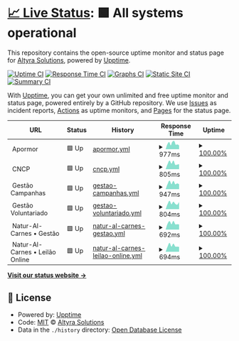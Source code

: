 # [📈 Live Status](https://Altyrasolutionslda.github.io/Uptime-Monitor): <!--live status--> **🟩 All systems operational**

This repository contains the open-source uptime monitor and status page for [Altyra Solutions](https://altyra.com), powered by [Upptime](https://github.com/upptime/upptime).

[![Uptime CI](https://github.com/Altyrasolutionslda/Uptime-Monitor/workflows/Uptime%20CI/badge.svg)](https://github.com/Altyrasolutionslda/Uptime-Monitor/actions?query=workflow%3A%22Uptime+CI%22)
[![Response Time CI](https://github.com/Altyrasolutionslda/Uptime-Monitor/workflows/Response%20Time%20CI/badge.svg)](https://github.com/Altyrasolutionslda/Uptime-Monitor/actions?query=workflow%3A%22Response+Time+CI%22)
[![Graphs CI](https://github.com/Altyrasolutionslda/Uptime-Monitor/workflows/Graphs%20CI/badge.svg)](https://github.com/Altyrasolutionslda/Uptime-Monitor/actions?query=workflow%3A%22Graphs+CI%22)
[![Static Site CI](https://github.com/Altyrasolutionslda/Uptime-Monitor/workflows/Static%20Site%20CI/badge.svg)](https://github.com/Altyrasolutionslda/Uptime-Monitor/actions?query=workflow%3A%22Static+Site+CI%22)
[![Summary CI](https://github.com/Altyrasolutionslda/Uptime-Monitor/workflows/Summary%20CI/badge.svg)](https://github.com/Altyrasolutionslda/Uptime-Monitor/actions?query=workflow%3A%22Summary+CI%22)

With [Upptime](https://upptime.js.org), you can get your own unlimited and free uptime monitor and status page, powered entirely by a GitHub repository. We use [Issues](https://github.com/Altyrasolutionslda/Uptime-Monitor/issues) as incident reports, [Actions](https://github.com/Altyrasolutionslda/Uptime-Monitor/actions) as uptime monitors, and [Pages](https://Altyrasolutionslda.github.io/Uptime-Monitor) for the status page.

<!--start: status pages-->
<!-- This summary is generated by Upptime (https://github.com/upptime/upptime) -->
<!-- Do not edit this manually, your changes will be overwritten -->
<!-- prettier-ignore -->
| URL | Status | History | Response Time | Uptime |
| --- | ------ | ------- | ------------- | ------ |
| <img alt="" src="https://raw.githubusercontent.com/Altyrasolutionslda/Uptime-Monitor/master/assets/iconAPORMOR.ico" height="13"> Apormor | 🟩 Up | [apormor.yml](https://github.com/Altyrasolutionslda/Uptime-Monitor/commits/HEAD/history/apormor.yml) | <details><summary><img alt="Response time graph" src="./graphs/apormor/response-time-week.png" height="20"> 977ms</summary><br><a href="https://Altyrasolutionslda.github.io/Uptime-Monitor/history/apormor"><img alt="Response time 983" src="https://img.shields.io/endpoint?url=https%3A%2F%2Fraw.githubusercontent.com%2FAltyrasolutionslda%2FUptime-Monitor%2FHEAD%2Fapi%2Fapormor%2Fresponse-time.json"></a><br><a href="https://Altyrasolutionslda.github.io/Uptime-Monitor/history/apormor"><img alt="24-hour response time 826" src="https://img.shields.io/endpoint?url=https%3A%2F%2Fraw.githubusercontent.com%2FAltyrasolutionslda%2FUptime-Monitor%2FHEAD%2Fapi%2Fapormor%2Fresponse-time-day.json"></a><br><a href="https://Altyrasolutionslda.github.io/Uptime-Monitor/history/apormor"><img alt="7-day response time 977" src="https://img.shields.io/endpoint?url=https%3A%2F%2Fraw.githubusercontent.com%2FAltyrasolutionslda%2FUptime-Monitor%2FHEAD%2Fapi%2Fapormor%2Fresponse-time-week.json"></a><br><a href="https://Altyrasolutionslda.github.io/Uptime-Monitor/history/apormor"><img alt="30-day response time 973" src="https://img.shields.io/endpoint?url=https%3A%2F%2Fraw.githubusercontent.com%2FAltyrasolutionslda%2FUptime-Monitor%2FHEAD%2Fapi%2Fapormor%2Fresponse-time-month.json"></a><br><a href="https://Altyrasolutionslda.github.io/Uptime-Monitor/history/apormor"><img alt="1-year response time 983" src="https://img.shields.io/endpoint?url=https%3A%2F%2Fraw.githubusercontent.com%2FAltyrasolutionslda%2FUptime-Monitor%2FHEAD%2Fapi%2Fapormor%2Fresponse-time-year.json"></a></details> | <details><summary><a href="https://Altyrasolutionslda.github.io/Uptime-Monitor/history/apormor">100.00%</a></summary><a href="https://Altyrasolutionslda.github.io/Uptime-Monitor/history/apormor"><img alt="All-time uptime 99.98%" src="https://img.shields.io/endpoint?url=https%3A%2F%2Fraw.githubusercontent.com%2FAltyrasolutionslda%2FUptime-Monitor%2FHEAD%2Fapi%2Fapormor%2Fuptime.json"></a><br><a href="https://Altyrasolutionslda.github.io/Uptime-Monitor/history/apormor"><img alt="24-hour uptime 100.00%" src="https://img.shields.io/endpoint?url=https%3A%2F%2Fraw.githubusercontent.com%2FAltyrasolutionslda%2FUptime-Monitor%2FHEAD%2Fapi%2Fapormor%2Fuptime-day.json"></a><br><a href="https://Altyrasolutionslda.github.io/Uptime-Monitor/history/apormor"><img alt="7-day uptime 100.00%" src="https://img.shields.io/endpoint?url=https%3A%2F%2Fraw.githubusercontent.com%2FAltyrasolutionslda%2FUptime-Monitor%2FHEAD%2Fapi%2Fapormor%2Fuptime-week.json"></a><br><a href="https://Altyrasolutionslda.github.io/Uptime-Monitor/history/apormor"><img alt="30-day uptime 100.00%" src="https://img.shields.io/endpoint?url=https%3A%2F%2Fraw.githubusercontent.com%2FAltyrasolutionslda%2FUptime-Monitor%2FHEAD%2Fapi%2Fapormor%2Fuptime-month.json"></a><br><a href="https://Altyrasolutionslda.github.io/Uptime-Monitor/history/apormor"><img alt="1-year uptime 99.98%" src="https://img.shields.io/endpoint?url=https%3A%2F%2Fraw.githubusercontent.com%2FAltyrasolutionslda%2FUptime-Monitor%2FHEAD%2Fapi%2Fapormor%2Fuptime-year.json"></a></details>
| <img alt="" src="https://raw.githubusercontent.com/Altyrasolutionslda/Uptime-Monitor/master/assets/iconCNCP.ico" height="13"> CNCP | 🟩 Up | [cncp.yml](https://github.com/Altyrasolutionslda/Uptime-Monitor/commits/HEAD/history/cncp.yml) | <details><summary><img alt="Response time graph" src="./graphs/cncp/response-time-week.png" height="20"> 805ms</summary><br><a href="https://Altyrasolutionslda.github.io/Uptime-Monitor/history/cncp"><img alt="Response time 1019" src="https://img.shields.io/endpoint?url=https%3A%2F%2Fraw.githubusercontent.com%2FAltyrasolutionslda%2FUptime-Monitor%2FHEAD%2Fapi%2Fcncp%2Fresponse-time.json"></a><br><a href="https://Altyrasolutionslda.github.io/Uptime-Monitor/history/cncp"><img alt="24-hour response time 783" src="https://img.shields.io/endpoint?url=https%3A%2F%2Fraw.githubusercontent.com%2FAltyrasolutionslda%2FUptime-Monitor%2FHEAD%2Fapi%2Fcncp%2Fresponse-time-day.json"></a><br><a href="https://Altyrasolutionslda.github.io/Uptime-Monitor/history/cncp"><img alt="7-day response time 805" src="https://img.shields.io/endpoint?url=https%3A%2F%2Fraw.githubusercontent.com%2FAltyrasolutionslda%2FUptime-Monitor%2FHEAD%2Fapi%2Fcncp%2Fresponse-time-week.json"></a><br><a href="https://Altyrasolutionslda.github.io/Uptime-Monitor/history/cncp"><img alt="30-day response time 999" src="https://img.shields.io/endpoint?url=https%3A%2F%2Fraw.githubusercontent.com%2FAltyrasolutionslda%2FUptime-Monitor%2FHEAD%2Fapi%2Fcncp%2Fresponse-time-month.json"></a><br><a href="https://Altyrasolutionslda.github.io/Uptime-Monitor/history/cncp"><img alt="1-year response time 1019" src="https://img.shields.io/endpoint?url=https%3A%2F%2Fraw.githubusercontent.com%2FAltyrasolutionslda%2FUptime-Monitor%2FHEAD%2Fapi%2Fcncp%2Fresponse-time-year.json"></a></details> | <details><summary><a href="https://Altyrasolutionslda.github.io/Uptime-Monitor/history/cncp">100.00%</a></summary><a href="https://Altyrasolutionslda.github.io/Uptime-Monitor/history/cncp"><img alt="All-time uptime 100.00%" src="https://img.shields.io/endpoint?url=https%3A%2F%2Fraw.githubusercontent.com%2FAltyrasolutionslda%2FUptime-Monitor%2FHEAD%2Fapi%2Fcncp%2Fuptime.json"></a><br><a href="https://Altyrasolutionslda.github.io/Uptime-Monitor/history/cncp"><img alt="24-hour uptime 100.00%" src="https://img.shields.io/endpoint?url=https%3A%2F%2Fraw.githubusercontent.com%2FAltyrasolutionslda%2FUptime-Monitor%2FHEAD%2Fapi%2Fcncp%2Fuptime-day.json"></a><br><a href="https://Altyrasolutionslda.github.io/Uptime-Monitor/history/cncp"><img alt="7-day uptime 100.00%" src="https://img.shields.io/endpoint?url=https%3A%2F%2Fraw.githubusercontent.com%2FAltyrasolutionslda%2FUptime-Monitor%2FHEAD%2Fapi%2Fcncp%2Fuptime-week.json"></a><br><a href="https://Altyrasolutionslda.github.io/Uptime-Monitor/history/cncp"><img alt="30-day uptime 100.00%" src="https://img.shields.io/endpoint?url=https%3A%2F%2Fraw.githubusercontent.com%2FAltyrasolutionslda%2FUptime-Monitor%2FHEAD%2Fapi%2Fcncp%2Fuptime-month.json"></a><br><a href="https://Altyrasolutionslda.github.io/Uptime-Monitor/history/cncp"><img alt="1-year uptime 100.00%" src="https://img.shields.io/endpoint?url=https%3A%2F%2Fraw.githubusercontent.com%2FAltyrasolutionslda%2FUptime-Monitor%2FHEAD%2Fapi%2Fcncp%2Fuptime-year.json"></a></details>
| <img alt="" src="https://raw.githubusercontent.com/Altyrasolutionslda/Uptime-Monitor/master/assets/iconFNAC.ico" height="13"> Gestão Campanhas | 🟩 Up | [gestao-campanhas.yml](https://github.com/Altyrasolutionslda/Uptime-Monitor/commits/HEAD/history/gestao-campanhas.yml) | <details><summary><img alt="Response time graph" src="./graphs/gestao-campanhas/response-time-week.png" height="20"> 947ms</summary><br><a href="https://Altyrasolutionslda.github.io/Uptime-Monitor/history/gestao-campanhas"><img alt="Response time 985" src="https://img.shields.io/endpoint?url=https%3A%2F%2Fraw.githubusercontent.com%2FAltyrasolutionslda%2FUptime-Monitor%2FHEAD%2Fapi%2Fgestao-campanhas%2Fresponse-time.json"></a><br><a href="https://Altyrasolutionslda.github.io/Uptime-Monitor/history/gestao-campanhas"><img alt="24-hour response time 851" src="https://img.shields.io/endpoint?url=https%3A%2F%2Fraw.githubusercontent.com%2FAltyrasolutionslda%2FUptime-Monitor%2FHEAD%2Fapi%2Fgestao-campanhas%2Fresponse-time-day.json"></a><br><a href="https://Altyrasolutionslda.github.io/Uptime-Monitor/history/gestao-campanhas"><img alt="7-day response time 947" src="https://img.shields.io/endpoint?url=https%3A%2F%2Fraw.githubusercontent.com%2FAltyrasolutionslda%2FUptime-Monitor%2FHEAD%2Fapi%2Fgestao-campanhas%2Fresponse-time-week.json"></a><br><a href="https://Altyrasolutionslda.github.io/Uptime-Monitor/history/gestao-campanhas"><img alt="30-day response time 973" src="https://img.shields.io/endpoint?url=https%3A%2F%2Fraw.githubusercontent.com%2FAltyrasolutionslda%2FUptime-Monitor%2FHEAD%2Fapi%2Fgestao-campanhas%2Fresponse-time-month.json"></a><br><a href="https://Altyrasolutionslda.github.io/Uptime-Monitor/history/gestao-campanhas"><img alt="1-year response time 985" src="https://img.shields.io/endpoint?url=https%3A%2F%2Fraw.githubusercontent.com%2FAltyrasolutionslda%2FUptime-Monitor%2FHEAD%2Fapi%2Fgestao-campanhas%2Fresponse-time-year.json"></a></details> | <details><summary><a href="https://Altyrasolutionslda.github.io/Uptime-Monitor/history/gestao-campanhas">100.00%</a></summary><a href="https://Altyrasolutionslda.github.io/Uptime-Monitor/history/gestao-campanhas"><img alt="All-time uptime 98.80%" src="https://img.shields.io/endpoint?url=https%3A%2F%2Fraw.githubusercontent.com%2FAltyrasolutionslda%2FUptime-Monitor%2FHEAD%2Fapi%2Fgestao-campanhas%2Fuptime.json"></a><br><a href="https://Altyrasolutionslda.github.io/Uptime-Monitor/history/gestao-campanhas"><img alt="24-hour uptime 100.00%" src="https://img.shields.io/endpoint?url=https%3A%2F%2Fraw.githubusercontent.com%2FAltyrasolutionslda%2FUptime-Monitor%2FHEAD%2Fapi%2Fgestao-campanhas%2Fuptime-day.json"></a><br><a href="https://Altyrasolutionslda.github.io/Uptime-Monitor/history/gestao-campanhas"><img alt="7-day uptime 100.00%" src="https://img.shields.io/endpoint?url=https%3A%2F%2Fraw.githubusercontent.com%2FAltyrasolutionslda%2FUptime-Monitor%2FHEAD%2Fapi%2Fgestao-campanhas%2Fuptime-week.json"></a><br><a href="https://Altyrasolutionslda.github.io/Uptime-Monitor/history/gestao-campanhas"><img alt="30-day uptime 100.00%" src="https://img.shields.io/endpoint?url=https%3A%2F%2Fraw.githubusercontent.com%2FAltyrasolutionslda%2FUptime-Monitor%2FHEAD%2Fapi%2Fgestao-campanhas%2Fuptime-month.json"></a><br><a href="https://Altyrasolutionslda.github.io/Uptime-Monitor/history/gestao-campanhas"><img alt="1-year uptime 98.80%" src="https://img.shields.io/endpoint?url=https%3A%2F%2Fraw.githubusercontent.com%2FAltyrasolutionslda%2FUptime-Monitor%2FHEAD%2Fapi%2Fgestao-campanhas%2Fuptime-year.json"></a></details>
| <img alt="" src="https://raw.githubusercontent.com/Altyrasolutionslda/Uptime-Monitor/master/assets/iconGV.ico" height="13"> Gestão Voluntariado | 🟩 Up | [gestao-voluntariado.yml](https://github.com/Altyrasolutionslda/Uptime-Monitor/commits/HEAD/history/gestao-voluntariado.yml) | <details><summary><img alt="Response time graph" src="./graphs/gestao-voluntariado/response-time-week.png" height="20"> 804ms</summary><br><a href="https://Altyrasolutionslda.github.io/Uptime-Monitor/history/gestao-voluntariado"><img alt="Response time 937" src="https://img.shields.io/endpoint?url=https%3A%2F%2Fraw.githubusercontent.com%2FAltyrasolutionslda%2FUptime-Monitor%2FHEAD%2Fapi%2Fgestao-voluntariado%2Fresponse-time.json"></a><br><a href="https://Altyrasolutionslda.github.io/Uptime-Monitor/history/gestao-voluntariado"><img alt="24-hour response time 671" src="https://img.shields.io/endpoint?url=https%3A%2F%2Fraw.githubusercontent.com%2FAltyrasolutionslda%2FUptime-Monitor%2FHEAD%2Fapi%2Fgestao-voluntariado%2Fresponse-time-day.json"></a><br><a href="https://Altyrasolutionslda.github.io/Uptime-Monitor/history/gestao-voluntariado"><img alt="7-day response time 804" src="https://img.shields.io/endpoint?url=https%3A%2F%2Fraw.githubusercontent.com%2FAltyrasolutionslda%2FUptime-Monitor%2FHEAD%2Fapi%2Fgestao-voluntariado%2Fresponse-time-week.json"></a><br><a href="https://Altyrasolutionslda.github.io/Uptime-Monitor/history/gestao-voluntariado"><img alt="30-day response time 799" src="https://img.shields.io/endpoint?url=https%3A%2F%2Fraw.githubusercontent.com%2FAltyrasolutionslda%2FUptime-Monitor%2FHEAD%2Fapi%2Fgestao-voluntariado%2Fresponse-time-month.json"></a><br><a href="https://Altyrasolutionslda.github.io/Uptime-Monitor/history/gestao-voluntariado"><img alt="1-year response time 937" src="https://img.shields.io/endpoint?url=https%3A%2F%2Fraw.githubusercontent.com%2FAltyrasolutionslda%2FUptime-Monitor%2FHEAD%2Fapi%2Fgestao-voluntariado%2Fresponse-time-year.json"></a></details> | <details><summary><a href="https://Altyrasolutionslda.github.io/Uptime-Monitor/history/gestao-voluntariado">100.00%</a></summary><a href="https://Altyrasolutionslda.github.io/Uptime-Monitor/history/gestao-voluntariado"><img alt="All-time uptime 99.81%" src="https://img.shields.io/endpoint?url=https%3A%2F%2Fraw.githubusercontent.com%2FAltyrasolutionslda%2FUptime-Monitor%2FHEAD%2Fapi%2Fgestao-voluntariado%2Fuptime.json"></a><br><a href="https://Altyrasolutionslda.github.io/Uptime-Monitor/history/gestao-voluntariado"><img alt="24-hour uptime 100.00%" src="https://img.shields.io/endpoint?url=https%3A%2F%2Fraw.githubusercontent.com%2FAltyrasolutionslda%2FUptime-Monitor%2FHEAD%2Fapi%2Fgestao-voluntariado%2Fuptime-day.json"></a><br><a href="https://Altyrasolutionslda.github.io/Uptime-Monitor/history/gestao-voluntariado"><img alt="7-day uptime 100.00%" src="https://img.shields.io/endpoint?url=https%3A%2F%2Fraw.githubusercontent.com%2FAltyrasolutionslda%2FUptime-Monitor%2FHEAD%2Fapi%2Fgestao-voluntariado%2Fuptime-week.json"></a><br><a href="https://Altyrasolutionslda.github.io/Uptime-Monitor/history/gestao-voluntariado"><img alt="30-day uptime 100.00%" src="https://img.shields.io/endpoint?url=https%3A%2F%2Fraw.githubusercontent.com%2FAltyrasolutionslda%2FUptime-Monitor%2FHEAD%2Fapi%2Fgestao-voluntariado%2Fuptime-month.json"></a><br><a href="https://Altyrasolutionslda.github.io/Uptime-Monitor/history/gestao-voluntariado"><img alt="1-year uptime 99.81%" src="https://img.shields.io/endpoint?url=https%3A%2F%2Fraw.githubusercontent.com%2FAltyrasolutionslda%2FUptime-Monitor%2FHEAD%2Fapi%2Fgestao-voluntariado%2Fuptime-year.json"></a></details>
| <img alt="" src="https://raw.githubusercontent.com/Altyrasolutionslda/Uptime-Monitor/master/assets/iconNC.ico" height="13"> Natur-Al-Carnes • Gestão | 🟩 Up | [natur-al-carnes-gestao.yml](https://github.com/Altyrasolutionslda/Uptime-Monitor/commits/HEAD/history/natur-al-carnes-gestao.yml) | <details><summary><img alt="Response time graph" src="./graphs/natur-al-carnes-gestao/response-time-week.png" height="20"> 692ms</summary><br><a href="https://Altyrasolutionslda.github.io/Uptime-Monitor/history/natur-al-carnes-gestao"><img alt="Response time 812" src="https://img.shields.io/endpoint?url=https%3A%2F%2Fraw.githubusercontent.com%2FAltyrasolutionslda%2FUptime-Monitor%2FHEAD%2Fapi%2Fnatur-al-carnes-gestao%2Fresponse-time.json"></a><br><a href="https://Altyrasolutionslda.github.io/Uptime-Monitor/history/natur-al-carnes-gestao"><img alt="24-hour response time 632" src="https://img.shields.io/endpoint?url=https%3A%2F%2Fraw.githubusercontent.com%2FAltyrasolutionslda%2FUptime-Monitor%2FHEAD%2Fapi%2Fnatur-al-carnes-gestao%2Fresponse-time-day.json"></a><br><a href="https://Altyrasolutionslda.github.io/Uptime-Monitor/history/natur-al-carnes-gestao"><img alt="7-day response time 692" src="https://img.shields.io/endpoint?url=https%3A%2F%2Fraw.githubusercontent.com%2FAltyrasolutionslda%2FUptime-Monitor%2FHEAD%2Fapi%2Fnatur-al-carnes-gestao%2Fresponse-time-week.json"></a><br><a href="https://Altyrasolutionslda.github.io/Uptime-Monitor/history/natur-al-carnes-gestao"><img alt="30-day response time 724" src="https://img.shields.io/endpoint?url=https%3A%2F%2Fraw.githubusercontent.com%2FAltyrasolutionslda%2FUptime-Monitor%2FHEAD%2Fapi%2Fnatur-al-carnes-gestao%2Fresponse-time-month.json"></a><br><a href="https://Altyrasolutionslda.github.io/Uptime-Monitor/history/natur-al-carnes-gestao"><img alt="1-year response time 812" src="https://img.shields.io/endpoint?url=https%3A%2F%2Fraw.githubusercontent.com%2FAltyrasolutionslda%2FUptime-Monitor%2FHEAD%2Fapi%2Fnatur-al-carnes-gestao%2Fresponse-time-year.json"></a></details> | <details><summary><a href="https://Altyrasolutionslda.github.io/Uptime-Monitor/history/natur-al-carnes-gestao">100.00%</a></summary><a href="https://Altyrasolutionslda.github.io/Uptime-Monitor/history/natur-al-carnes-gestao"><img alt="All-time uptime 99.99%" src="https://img.shields.io/endpoint?url=https%3A%2F%2Fraw.githubusercontent.com%2FAltyrasolutionslda%2FUptime-Monitor%2FHEAD%2Fapi%2Fnatur-al-carnes-gestao%2Fuptime.json"></a><br><a href="https://Altyrasolutionslda.github.io/Uptime-Monitor/history/natur-al-carnes-gestao"><img alt="24-hour uptime 100.00%" src="https://img.shields.io/endpoint?url=https%3A%2F%2Fraw.githubusercontent.com%2FAltyrasolutionslda%2FUptime-Monitor%2FHEAD%2Fapi%2Fnatur-al-carnes-gestao%2Fuptime-day.json"></a><br><a href="https://Altyrasolutionslda.github.io/Uptime-Monitor/history/natur-al-carnes-gestao"><img alt="7-day uptime 100.00%" src="https://img.shields.io/endpoint?url=https%3A%2F%2Fraw.githubusercontent.com%2FAltyrasolutionslda%2FUptime-Monitor%2FHEAD%2Fapi%2Fnatur-al-carnes-gestao%2Fuptime-week.json"></a><br><a href="https://Altyrasolutionslda.github.io/Uptime-Monitor/history/natur-al-carnes-gestao"><img alt="30-day uptime 99.91%" src="https://img.shields.io/endpoint?url=https%3A%2F%2Fraw.githubusercontent.com%2FAltyrasolutionslda%2FUptime-Monitor%2FHEAD%2Fapi%2Fnatur-al-carnes-gestao%2Fuptime-month.json"></a><br><a href="https://Altyrasolutionslda.github.io/Uptime-Monitor/history/natur-al-carnes-gestao"><img alt="1-year uptime 99.99%" src="https://img.shields.io/endpoint?url=https%3A%2F%2Fraw.githubusercontent.com%2FAltyrasolutionslda%2FUptime-Monitor%2FHEAD%2Fapi%2Fnatur-al-carnes-gestao%2Fuptime-year.json"></a></details>
| <img alt="" src="https://raw.githubusercontent.com/Altyrasolutionslda/Uptime-Monitor/master/assets/iconNC.ico" height="13"> Natur-Al-Carnes • Leilão Online | 🟩 Up | [natur-al-carnes-leilao-online.yml](https://github.com/Altyrasolutionslda/Uptime-Monitor/commits/HEAD/history/natur-al-carnes-leilao-online.yml) | <details><summary><img alt="Response time graph" src="./graphs/natur-al-carnes-leilao-online/response-time-week.png" height="20"> 694ms</summary><br><a href="https://Altyrasolutionslda.github.io/Uptime-Monitor/history/natur-al-carnes-leilao-online"><img alt="Response time 789" src="https://img.shields.io/endpoint?url=https%3A%2F%2Fraw.githubusercontent.com%2FAltyrasolutionslda%2FUptime-Monitor%2FHEAD%2Fapi%2Fnatur-al-carnes-leilao-online%2Fresponse-time.json"></a><br><a href="https://Altyrasolutionslda.github.io/Uptime-Monitor/history/natur-al-carnes-leilao-online"><img alt="24-hour response time 722" src="https://img.shields.io/endpoint?url=https%3A%2F%2Fraw.githubusercontent.com%2FAltyrasolutionslda%2FUptime-Monitor%2FHEAD%2Fapi%2Fnatur-al-carnes-leilao-online%2Fresponse-time-day.json"></a><br><a href="https://Altyrasolutionslda.github.io/Uptime-Monitor/history/natur-al-carnes-leilao-online"><img alt="7-day response time 694" src="https://img.shields.io/endpoint?url=https%3A%2F%2Fraw.githubusercontent.com%2FAltyrasolutionslda%2FUptime-Monitor%2FHEAD%2Fapi%2Fnatur-al-carnes-leilao-online%2Fresponse-time-week.json"></a><br><a href="https://Altyrasolutionslda.github.io/Uptime-Monitor/history/natur-al-carnes-leilao-online"><img alt="30-day response time 788" src="https://img.shields.io/endpoint?url=https%3A%2F%2Fraw.githubusercontent.com%2FAltyrasolutionslda%2FUptime-Monitor%2FHEAD%2Fapi%2Fnatur-al-carnes-leilao-online%2Fresponse-time-month.json"></a><br><a href="https://Altyrasolutionslda.github.io/Uptime-Monitor/history/natur-al-carnes-leilao-online"><img alt="1-year response time 789" src="https://img.shields.io/endpoint?url=https%3A%2F%2Fraw.githubusercontent.com%2FAltyrasolutionslda%2FUptime-Monitor%2FHEAD%2Fapi%2Fnatur-al-carnes-leilao-online%2Fresponse-time-year.json"></a></details> | <details><summary><a href="https://Altyrasolutionslda.github.io/Uptime-Monitor/history/natur-al-carnes-leilao-online">100.00%</a></summary><a href="https://Altyrasolutionslda.github.io/Uptime-Monitor/history/natur-al-carnes-leilao-online"><img alt="All-time uptime 99.99%" src="https://img.shields.io/endpoint?url=https%3A%2F%2Fraw.githubusercontent.com%2FAltyrasolutionslda%2FUptime-Monitor%2FHEAD%2Fapi%2Fnatur-al-carnes-leilao-online%2Fuptime.json"></a><br><a href="https://Altyrasolutionslda.github.io/Uptime-Monitor/history/natur-al-carnes-leilao-online"><img alt="24-hour uptime 100.00%" src="https://img.shields.io/endpoint?url=https%3A%2F%2Fraw.githubusercontent.com%2FAltyrasolutionslda%2FUptime-Monitor%2FHEAD%2Fapi%2Fnatur-al-carnes-leilao-online%2Fuptime-day.json"></a><br><a href="https://Altyrasolutionslda.github.io/Uptime-Monitor/history/natur-al-carnes-leilao-online"><img alt="7-day uptime 100.00%" src="https://img.shields.io/endpoint?url=https%3A%2F%2Fraw.githubusercontent.com%2FAltyrasolutionslda%2FUptime-Monitor%2FHEAD%2Fapi%2Fnatur-al-carnes-leilao-online%2Fuptime-week.json"></a><br><a href="https://Altyrasolutionslda.github.io/Uptime-Monitor/history/natur-al-carnes-leilao-online"><img alt="30-day uptime 99.91%" src="https://img.shields.io/endpoint?url=https%3A%2F%2Fraw.githubusercontent.com%2FAltyrasolutionslda%2FUptime-Monitor%2FHEAD%2Fapi%2Fnatur-al-carnes-leilao-online%2Fuptime-month.json"></a><br><a href="https://Altyrasolutionslda.github.io/Uptime-Monitor/history/natur-al-carnes-leilao-online"><img alt="1-year uptime 99.99%" src="https://img.shields.io/endpoint?url=https%3A%2F%2Fraw.githubusercontent.com%2FAltyrasolutionslda%2FUptime-Monitor%2FHEAD%2Fapi%2Fnatur-al-carnes-leilao-online%2Fuptime-year.json"></a></details>

<!--end: status pages-->

[**Visit our status website →**](https://Altyrasolutionslda.github.io/Uptime-Monitor)

## 📄 License

- Powered by: [Upptime](https://github.com/upptime/upptime)
- Code: [MIT](./LICENSE) © [Altyra Solutions](https://altyra.com)
- Data in the `./history` directory: [Open Database License](https://opendatacommons.org/licenses/odbl/1-0/)
